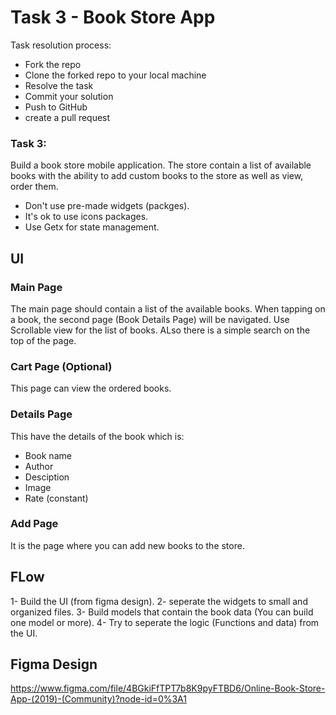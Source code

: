 # Task 3 - Book Store App

Task resolution process:

- Fork the repo
- Clone the forked repo to your local machine
- Resolve the task
- Commit your solution
- Push to GitHub
- create a pull request



### Task 3:
Build a book store mobile application. The store contain a list of available books with the ability to add custom books to the store as well as view, order them.

* Don't use pre-made widgets (packges).
* It's ok to use icons packages.
* Use Getx for state management.

## UI
### Main Page
The main page should contain a list of the available books. When tapping on a book, the second page (Book Details Page) will be navigated. Use Scrollable view for the list of books. ALso there is a simple search on the top of the page.


### Cart Page (Optional)
This page can view the ordered books.

### Details Page
This have the details of the book which is:
- Book name
- Author
- Desciption
- Image
- Rate (constant)

### Add Page
It is the page where you can add new books to the store.

## FLow
1- Build the UI (from figma design).
2- seperate the widgets to small and organized files.
3- Build models that contain the book data (You can build one model or more).
4- Try to seperate the logic (Functions and data) from the UI.

## Figma Design
https://www.figma.com/file/4BGkiFfTPT7b8K9pyFTBD6/Online-Book-Store-App-(2019)-(Community)?node-id=0%3A1
